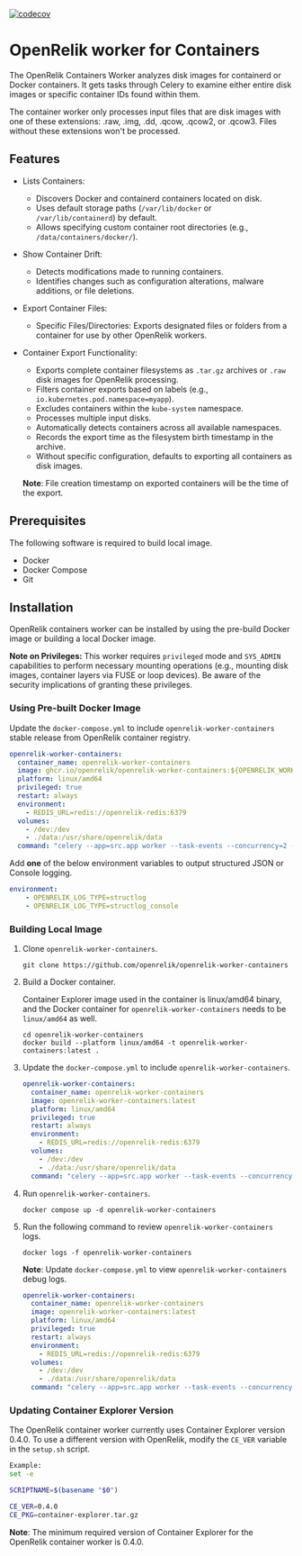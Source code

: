 [![codecov](https://codecov.io/github/openrelik/openrelik-worker-containers/graph/badge.svg?token=TMSHQ9KNO5)](https://codecov.io/github/openrelik/openrelik-worker-containers)

# OpenRelik worker for Containers

The OpenRelik Containers Worker analyzes disk images for containerd or Docker containers. It gets
tasks through Celery to examine either entire disk images or specific container IDs found within
them.

The container worker only processes input files that are disk images with one of these extensions:
.raw, .img, .dd, .qcow, .qcow2, or .qcow3. Files without these extensions won't be processed.

## Features

- Lists Containers:
  - Discovers Docker and containerd containers located on disk.
  - Uses default storage paths (`/var/lib/docker` or `/var/lib/containerd`) by default.
  - Allows specifying custom container root directories (e.g., `/data/containers/docker/`).

- Show Container Drift:
  - Detects modifications made to running containers.
  - Identifies changes such as configuration alterations, malware additions, or file deletions.

- Export Container Files:
  - Specific Files/Directories: Exports designated files or folders from a container for use by other OpenRelik workers.

- Container Export Functionality:
  - Exports complete container filesystems as `.tar.gz` archives or `.raw` disk images for OpenRelik processing.
  - Filters container exports based on labels (e.g., `io.kubernetes.pod.namespace=myapp`).
  - Excludes containers within the `kube-system` namespace.
  - Processes multiple input disks.
  - Automatically detects containers across all available namespaces.
  - Records the export time as the filesystem birth timestamp in the archive.
  - Without specific configuration, defaults to exporting all containers as disk images.

  **Note**: File creation timestamp on exported containers will be the time of the export.

## Prerequisites

The following software is required to build local image.

- Docker
- Docker Compose
- Git

## Installation

OpenRelik containers worker can be installed by using the pre-build Docker image or building a
local Docker image.

**Note on Privileges:** This worker requires `privileged` mode and `SYS_ADMIN` capabilities to perform necessary mounting operations (e.g., mounting disk images, container layers via FUSE or loop devices). Be aware of the security implications of granting these privileges.


### Using Pre-built Docker Image

Update the `docker-compose.yml` to include `openrelik-worker-containers` stable release from OpenRelik container registry.

```yaml
openrelik-worker-containers:
  container_name: openrelik-worker-containers
  image: ghcr.io/openrelik/openrelik-worker-containers:${OPENRELIK_WORKER_CONTAINERS_VERSION}
  platform: linux/amd64
  privileged: true
  restart: always
  environment:
    - REDIS_URL=redis://openrelik-redis:6379
  volumes:
    - /dev:/dev
    - ./data:/usr/share/openrelik/data
  command: "celery --app=src.app worker --task-events --concurrency=2 --loglevel=INFO -Q openrelik-worker-containers"
```

Add __one__ of the below environment variables to output structured JSON or Console logging.

```yaml
environment:
    - OPENRELIK_LOG_TYPE=structlog
    - OPENRELIK_LOG_TYPE=structlog_console
```

### Building Local Image

1. Clone `openrelik-worker-containers`.

    ```shell
    git clone https://github.com/openrelik/openrelik-worker-containers
    ```

2. Build a Docker container.

    Container Explorer image used in the container is linux/amd64 binary, and the Docker container for
    `openrelik-worker-containers` needs to be `linux/amd64` as well.

    ```shell
    cd openrelik-worker-containers
    docker build --platform linux/amd64 -t openrelik-worker-containers:latest .
    ```

3. Update the `docker-compose.yml` to include `openrelik-worker-containers`.

    ```yaml
    openrelik-worker-containers:
      container_name: openrelik-worker-containers
      image: openrelik-worker-containers:latest
      platform: linux/amd64
      privileged: true
      restart: always
      environment:
        - REDIS_URL=redis://openrelik-redis:6379
      volumes:
        - /dev:/dev
        - ./data:/usr/share/openrelik/data
      command: "celery --app=src.app worker --task-events --concurrency=2 --loglevel=INFO -Q openrelik-worker-containers"
    ```

4. Run `openrelik-worker-containers`.

    ```shell
    docker compose up -d openrelik-worker-containers
    ```

5. Run the following command to review `openrelik-worker-containers` logs.

    ```shell
    docker logs -f openrelik-worker-containers
    ```

    **Note**: Update `docker-compose.yml` to view `openrelik-worker-containers` debug logs.

    ```yaml
    openrelik-worker-containers:
      container_name: openrelik-worker-containers
      image: openrelik-worker-containers:latest
      platform: linux/amd64
      privileged: true
      restart: always
      environment:
        - REDIS_URL=redis://openrelik-redis:6379
      volumes:
        - /dev:/dev
        - ./data:/usr/share/openrelik/data
      command: "celery --app=src.app worker --task-events --concurrency=2 --loglevel=DEBUG -Q openrelik-worker-containers"
    ```

### Updating Container Explorer Version

The OpenRelik container worker currently uses Container Explorer version 0.4.0. To use a different version with OpenRelik, modify the `CE_VER` variable in the `setup.sh` script.

```bash
Example:
set -e

SCRIPTNAME=$(basename "$0")

CE_VER=0.4.0
CE_PKG=container-explorer.tar.gz
```

**Note**: The minimum required version of Container Explorer for the OpenRelik container worker is 0.4.0.

